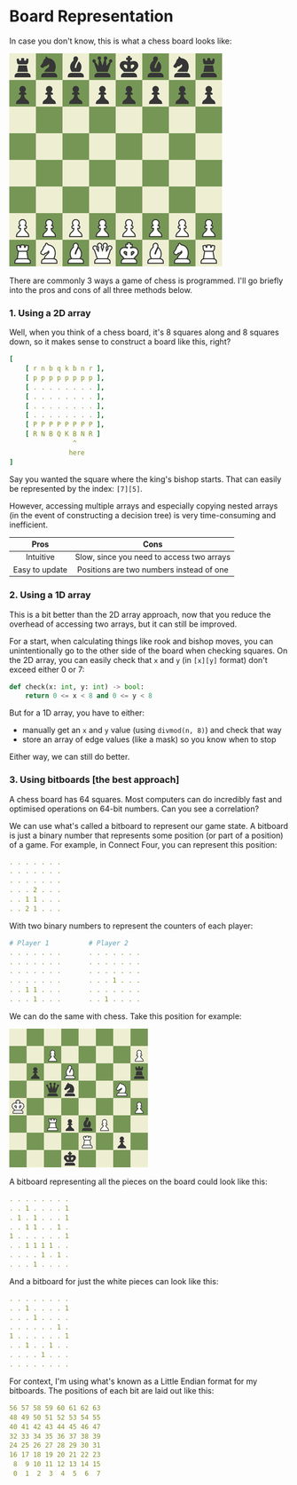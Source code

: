 # Board Representation

In case you don't know, this is what a chess board looks like:

![Starting Chess Board](./assets/board.png)

There are commonly 3 ways a game of chess is programmed. I'll go briefly into the pros and cons of all three methods below.

### 1. Using a 2D array

Well, when you think of a chess board, it's 8 squares along and 8 squares down, so it makes sense to construct a board like this, right?

```yml
[
    [ r n b q k b n r ],
    [ p p p p p p p p ],
    [ . . . . . . . . ],
    [ . . . . . . . . ],
    [ . . . . . . . . ],
    [ . . . . . . . . ],
    [ P P P P P P P P ],
    [ R N B Q K B N R ]
                ^
               here
]
```

Say you wanted the square where the king's bishop starts. That can easily be represented by the index: `[7][5]`.

However, accessing multiple arrays and especially copying nested arrays (in the event of constructing a decision tree) is very time-consuming and inefficient.

| Pros      | Cons |
|:-:|:-:|
| Intuitive | Slow, since you need to access two arrays |
| Easy to update | Positions are two numbers instead of one |

### 2. Using a 1D array

This is a bit better than the 2D array approach, now that you reduce the overhead of accessing two arrays, but it can still be improved.

For a start, when calculating things like rook and bishop moves, you can unintentionally go to the other side of the board when checking squares. On the 2D array, you can easily check that `x` and `y` (in `[x][y]` format) don't exceed either 0 or 7:

```py
def check(x: int, y: int) -> bool:
    return 0 <= x < 8 and 0 <= y < 8
```

But for a 1D array, you have to either:
- manually get an `x` and `y` value (using `divmod(n, 8)`) and check that way
- store an array of edge values (like a mask) so you know when to stop

Either way, we can still do better.

### 3. Using bitboards [the best approach]

A chess board has 64 squares. Most computers can do incredibly fast and optimised operations on 64-bit numbers. Can you see a correlation?

We can use what's called a bitboard to represent our game state. A bitboard is just a binary number that represents some position (or part of a position) of a game. For example, in Connect Four, you can represent this position:
```yml
. . . . . . .
. . . . . . .
. . . . . . .
. . . 2 . . .
. . 1 1 . . .
. . 2 1 . . .
```

With two binary numbers to represent the counters of each player:
```yml
# Player 1          # Player 2
. . . . . . .       . . . . . . .
. . . . . . .       . . . . . . .
. . . . . . .       . . . . . . .
. . . . . . .       . . . 1 . . .
. . 1 1 . . .       . . . . . . .
. . . 1 . . .       . . 1 . . . .
```

We can do the same with chess. Take this position for example:

![Random Position](./assets/bitboard%20demo.png)

A bitboard representing all the pieces on the board could look like this:
```yml
. . . . . . . .
. . 1 . . . . 1
. 1 . 1 . . . 1
. . 1 1 . . 1 .
1 . . . . . . 1
. . 1 1 1 1 . .
. . . . 1 . 1 .
. . . 1 . . . .
```

And a bitboard for just the white pieces can look like this:
```yml
. . . . . . . .
. . 1 . . . . 1
. . . 1 . . . .
. . . . . . 1 .
1 . . . . . . 1
. . 1 . . 1 . .
. . . . 1 . . .
. . . . . . . .
```

For context, I'm using what's known as a Little Endian format for my bitboards. The positions of each bit are laid out like this:
```yml
56 57 58 59 60 61 62 63
48 49 50 51 52 53 54 55
40 41 42 43 44 45 46 47
32 33 34 35 36 37 38 39
24 25 26 27 28 29 30 31
16 17 18 19 20 21 22 23
 8  9 10 11 12 13 14 15
 0  1  2  3  4  5  6  7
```